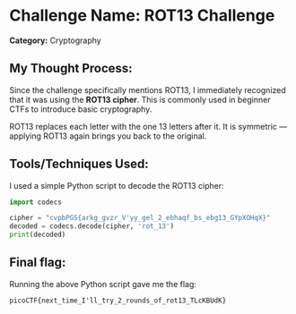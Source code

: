 # Challenge Name: ROT13 Challenge

**Category:** Cryptography   
## My Thought Process:

Since the challenge specifically mentions ROT13, I immediately recognized that it was using the **ROT13 cipher**. This is commonly used in beginner CTFs to introduce basic cryptography.

ROT13 replaces each letter with the one 13 letters after it. It is symmetric — applying ROT13 again brings you back to the original.

## Tools/Techniques Used:
I used a simple Python script to decode the ROT13 cipher:

```python
import codecs

cipher = "cvpbPGS{arkg_gvzr_V'yy_gel_2_ebhaqf_bs_ebg13_GYpXOHqX}"
decoded = codecs.decode(cipher, 'rot_13')
print(decoded)
```
## Final flag:

Running the above Python script gave me the flag:
```
picoCTF{next_time_I'll_try_2_rounds_of_rot13_TLcKBUdK}
```
